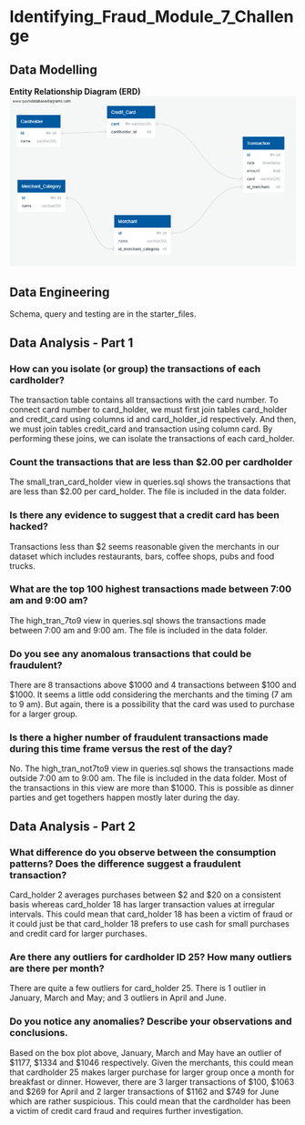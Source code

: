 # Identifying_Fraud_Module_7_Challenge
## Data Modelling
**Entity Relationship Diagram (ERD)**
![](https://github.com/Akosah304/Identifying_Fraud_Module_7_Challenge/blob/main/Starter_Files/ERD.png)

## Data Engineering
Schema, query and testing are in the starter_files.

## Data Analysis - Part 1
### How can you isolate (or group) the transactions of each cardholder?

The transaction table contains all transactions with the card number. To connect card number to card_holder, we must first join tables card_holder and credit_card using columns id and card_holder_id respectively. And then, we must join tables credit_card and transaction using column card. By performing these joins, we can isolate the transactions of each card_holder.

### Count the transactions that are less than $2.00 per cardholder
The small_tran_card_holder view in queries.sql shows the transactions that are less than $2.00 per card_holder. The file is included in the data folder.

### Is there any evidence to suggest that a credit card has been hacked?
Transactions less than $2 seems reasonable given the merchants in our dataset which includes restaurants, bars, coffee shops, pubs and food trucks.

### What are the top 100 highest transactions made between 7:00 am and 9:00 am?
The high_tran_7to9 view in queries.sql shows the transactions made between 7:00 am and 9:00 am. The file is included in the data folder.

### Do you see any anomalous transactions that could be fraudulent?
There are 8 transactions above $1000 and 4 transactions between $100 and $1000. It seems a little odd considering the merchants and the timing (7 am to 9 am). But again, there is a possibility that the card was used to purchase for a larger group.

### Is there a higher number of fraudulent transactions made during this time frame versus the rest of the day?
No. The high_tran_not7to9 view in queries.sql shows the transactions made outside 7:00 am to 9:00 am. The file is included in the data folder. Most of the transactions in this view are more than $1000. This is possible as dinner parties and get togethers happen mostly later during the day.

## Data Analysis - Part 2

### What difference do you observe between the consumption patterns? Does the difference suggest a fraudulent transaction?
Card_holder 2 averages purchases between $2 and $20 on a consistent basis whereas card_holder 18 has larger transaction values at irregular intervals. This could mean that card_holder 18 has been a victim of fraud or it could just be that card_holder 18 prefers to use cash for small purchases and credit card for larger purchases.

### Are there any outliers for cardholder ID 25? How many outliers are there per month?
There are quite a few outliers for card_holder 25. There is 1 outlier in January, March and May; and 3 outliers in April and June.

### Do you notice any anomalies? Describe your observations and conclusions.
Based on the box plot above, January, March and May have an outlier of $1177, $1334 and $1046 respectively. Given the merchants, this could mean that cardholder 25 makes larger purchase for larger group once a month for breakfast or dinner. However, there are 3 larger transactions of $100, $1063 and $269 for April and 2 larger transactions of $1162 and $749 for June which are rather suspicious. This could mean that the cardholder has been a victim of credit card fraud and requires further investigation.